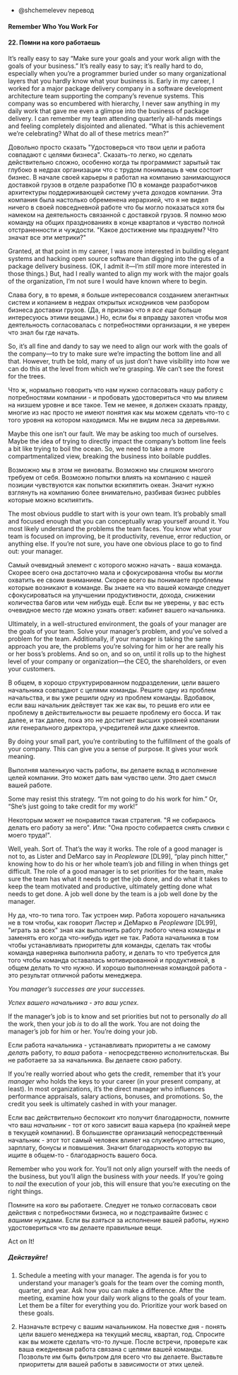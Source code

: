 - @shchemelevev перевод



#### Remember Who You Work For
#### 22. Помни на кого работаешь



It’s really easy to say “Make sure your goals and your work align with the 
goals of your business.” It’s really easy to say; it’s really hard to do, 
especially when you’re a programmer buried under so many organizational layers 
that you hardly know what your business is. Early in my career, I worked for a 
major package delivery company in a software development architecture team 
supporting the company’s revenue systems. This company was so encumbered with 
hierarchy, I never saw anything in my daily work that gave me even a glimpse
into the business of package delivery. I can remember my team attending 
quarterly all-hands meetings and feeling completely disjointed and alienated. 
“What is this achievement we’re celebrating? What do all of these metrics 
mean?”

Довольно просто сказать "Удостоверься что твои цели и работа совпадают с целями 
бизнеса". Сказать-то легко, но сделать действительно сложно, особенно когда ты
программист зарытый так глубоко в недрах организации что с трудом понимаешь в 
чем состоит бизнес. В начале своей карьеры я работал на компанию занимающуюся 
доставкой грузов в отделе разработке ПО в команде разработчиков архитектуры 
поддерживающей систему учета доходов компании. Эта компания была настолько 
обременена иерархией, что я не видел ничего в своей повседневной работе что бы 
могло показаться хотя бы намеком на деятельность связанной с доставкой грузов. 
Я помню мою команду на общих празднованиях в конце кварталов и чувство полной 
отстраненности и чуждости. "Какое достижение мы празднуем? Что значат все эти 
метрики?"



Granted, at that point in my career, I was more interested in building elegant 
systems and hacking open source software than digging into the guts of a 
package delivery business. (OK, I admit it—I’m _still_ more more interested in 
those things.) But, had I really wanted to align my work with the major goals 
of the organization, I’m not sure I would have known where to begin.

Слава богу, в то время, я больше интересовался созданием элегантных систем и 
копанием в недрах открытых исходников чем разбором бизнеса доставки грузов.
(Да, я признаю что я _все еще_ больше интересуюсь этими вещами.) Но, если бы я 
вправду захотел чтобы моя деятельность согласовалась с потребностями 
организации, я не уверен что знал бы где начать.



So, it’s all fine and dandy to say we need to align our work with the goals of 
the company—to try to make sure we’re impacting the bottom line and all that. 
However, truth be told, many of us just don’t have visibility into how we can 
do this at the level from which we’re grasping. We can’t see the forest for the 
trees.

Что ж, нормально говорить что нам нужно согласовать нашу работу с потребностями 
компании - и пробовать удостовериться что мы влияем на низшем уровне и все 
такое. Тем не менее, я должен сказать правду, многие из нас просто не имеют 
понятия как мы можем сделать что-то с того уровня на котором находимся. Мы не 
видим леса за деревьями.



Maybe this one isn’t our fault. We may be asking too much of ourselves. Maybe 
the idea of trying to directly impact the company’s bottom line feels a bit 
like trying to boil the ocean. So, we need to take a more compartmentalized 
view, breaking the business into boilable puddles.

Возможно мы в этом не виноваты. Возможно мы слишком многого требуем от себя. 
Возможно попытки влиять на компанию с нашей позиции чувствуются как попытки 
вскипятить океан. Значит нужно взглянуть на компанию более внимательно, 
разбивая бизнес pubbles которые можно вскпиятить.



The most obvious puddle to start with is your own team. It’s probably small and 
focused enough that you can conceptually wrap yourself around it. You most 
likely understand the problems the team faces. You know what your team is 
focused on improving, be it productivity, revenue, error reduction, or anything 
else. If you’re not sure, you have one obvious place to go to find out: your 
manager.

Самый очевидный элемент с которого можно начать - ваша команда. Скорее всего 
она достаточно мала и сфокусированна чтобы вы могли охватить ее своим 
вниманием.  Скорее всего вы понимаете проблемы которые возникают в команде. Вы 
знаете на что вашей команде следует сфокусироваться на улучшении 
продуктивности, дохода, снижении количества багов или чем нибудь ещё. Если вы 
не уверены, у вас есть очевидное место где можно узнать ответ: кабинет вашего 
начальника.



Ultimately, in a well-structured environment, the goals of your manager are the 
goals of your team. Solve your manager’s problem, and you’ve solved a problem 
for the team. Additionally, if your manager is taking the same approach you 
are, the problems you’re solving for him or her are really his or her boss’s 
problems. And so on, and so on, until it rolls up to the highest level of your 
company or organization—the CEO, the shareholders, or even your customers.

В общем, в хорошо структурированном подразделении, цели вашего начальника 
совпадают с целями команды. Решите одну из проблем начальства, и вы уже решили 
одну из проблем команды. Вдобавок, если ваш начальник действует так же как вы, 
то решив его или ее проблему в действительности вы решаете проблему его босса. 
И так далее, и так далее, пока это не достигнет высших уровней компании или 
генерального директора, учредителей или даже клиентов.



By doing your small part, you’re contributing to the fulfillment of the goals 
of your company. This can give you a sense of purpose. It gives your work 
meaning.

Выполняя маленькую часть работы, вы делаете вклад в исполнение целей компании. 
Это может дать вам чувство цели. Это дает смысл вашей работе.


Some may resist this strategy. “I’m not going to do his work for him.” Or, 
“She’s just going to take credit for my work!”

Некоторым может не понравится такая стратегия. "Я не собираюсь делать его 
работу за него". Или: "Она просто собирается снять сливки с моего труда!".


Well, yeah. Sort of. That’s the way it works. The role of a good manager is not 
to, as Lister and DeMarco say in _Peopleware_ [DL99], “play pinch hitter,” 
knowing how to do his or her whole team’s job and filling in when things get 
difficult. The role of a good manager is to set priorities for the team, make 
sure the team has what it needs to get the job done, and do what it takes to 
keep the team motivated and productive, ultimately getting done what needs to 
get done. A job well done by the team is a job well done by the manager.

Ну да, что-то типа того. Так устроен мир. Работа хорошего начальника не в том 
чтобы, как говорит Листер и ДеМарко в _Peopleware_ [DL99], "играть за всех" 
зная как выполнить работу любого члена команды и заменять его когда что-нибудь 
идет не так. Работа начальника в том чтобы устанавливать приоритеты для 
команды, сделать так чтобы команда наверняка выполнила работу, и делать то что 
требуется для того чтобы команда оставалась мотивированной и продуктивной, в 
общем делать то что нужно. И хорошо выполненная командой работа - это результат 
отличной работы менеджера.



*You manager’s successes are _your_ successes.*

*Успех вашего начальника - это _ваш_ успех.*



If the manager’s job is to know and set priorities but not to personally _do_ 
all the work, then your job _is_ to do all the work. You are not doing the 
manager’s job for him or her. You’re doing your job.

Если работа начальника - устанавливать приоритеты а не самому _делать_ работу, 
то _ваша_ работа - непосредственно исполнительская. Вы не работаете за 
за начальника. Вы делаете свою работу.



If you’re really worried about who gets the credit, remember that it’s your 
_manager_ who holds the keys to your career (in your present company, at 
least). In most organizations, it’s the direct manager who influences 
performance appraisals, salary actions, bonuses, and promotions. So, the credit 
you seek is ultimately cashed in with your manager.

Если вас действительно беспокоит кто получит благодарности, помните что ваш 
_начальник_ - тот от кого зависит ваша карьера (по крайней мере в текущей 
компании). В большинстве организаций непосредственный начальник - этот тот 
самый человек влияет на служебную аттестацию, зарплату, бонусы и повышения. 
Значит благодарность которую вы ищите в общем-то - благодарность вашего боса.



Remember who you work for. You’ll not only align yourself with the needs of the 
business, but you’ll align the business with _your_ needs. If you’re going to 
_nail_ the execution of your job, this will ensure that you’re executing on the 
right things.

Помните на кого вы работаете. Следует не только согласовать свои действия с 
потребностями бизнеса, но и подстраивайте бизнес с _вашими_ нуждами. Если вы 
_взяться_ за исполнение вашей работы, нужно удостовериться что вы делаете 
правильные вещи.



Act on It!
##### Действуйте!



1. Schedule a meeting with your manager. The agenda is for you to understand 
your manager’s goals for the team over the coming month, quarter, and year. Ask 
how you can make a difference. After the meeting, examine how your daily work 
aligns to the goals of your team. Let them be a filter for everything you do. 
Prioritize your work based on these goals.

1. Назначьте встречу с вашим начальником. На повестке дня - понять цели вашего 
менеджера на текущий месяц, квартал, год. Спросите как вы можете сделать что-то 
лучше. После встречи, проверьте как ваша ежедневная работа связана с целями 
вашей команды. Позвольте им быть фильтром для всего что вы делаете. Выставьте 
приоритеты для вашей работы в зависимости от этих целей.
